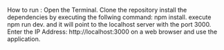 How to run :
Open the Terminal.
Clone the repository
install the dependencies by executing the follwing command: npm install.
execute npm run dev. and it will point to the localhost server with the port 3000.
Enter the IP Address: http://localhost:3000 on a web browser and use the application.

